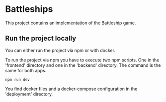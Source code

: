 # Battleships
This project contains an implementation of the Battleship game.

## Run the project locally
You can either run the project via npm or with docker.

To run the project via npm you have to execute two npm scripts.
One in the 'frontend' directory and one in the 'backend' directory.
The command is the same for both apps.
````
npm run dev
````

You find docker files and a docker-compose configuration in the 'deployment' directory.